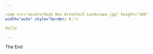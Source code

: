 ```yaml
---

<img src="assets/High Res Arcontech Landscape.jpg" height="100"
width="auto" style="border: 0;">

Hello

---
```


The End
